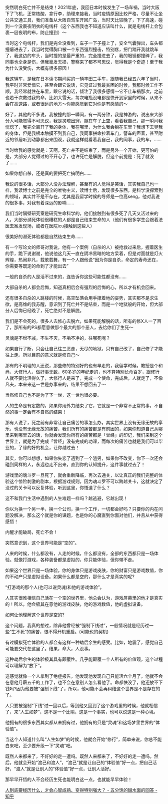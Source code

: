 突然明白死亡并不是结束！2021年底，我回日本时候发生了一场车祸，当时大阪下了飞机，正常核酸，拿行李，助理来接我，当时疫情原因比较严格，尽量不让坐公共交通工具，我们准备从大阪自驾车开回广岛，当时天比较晚了，下了高速，碰到一个没裹夜明衣的电线杆（这个东西我也不知道应该叫什么，就是电线杆上会包裹一层夜明的布，防止撞到）～

当时这个电线杆，我们是完全没看到，车子一下子撞上了，安全气囊弹出，车头都撞瘪进去了，我当时觉得胸口被一个东西强烈撞击，特别疼，把门踹开我就跳车了，我这边的车头，当时撞的是最严重的，完全撞进去了，我的眼镜都撞碎了，我同事也全身是伤，但我毫发无损，警察来了都不可思议，觉得我是个奇迹！至于我为什么没受伤，大概有很多原因！

我这辆车，是我在日本读书期间买的一辆丰田二手车，跟随我已经五六年了当时，我平时非常爱惜它，甚至会跟它说话，它见证过我最贫困的时候，我那时候工作不顺，我经常就住在车里，跟它说的话，倾注了我很多感情～它不止车祸那次，之前也若干次救过我的命，比如大雪天，每次电瓶没电都是快开到家里的时候，从来不会在高速路，或者很远的地方～你能感觉到它对你是有感情的～

好了，其他的不多说，我被撞的那一瞬间，有一两分钟，我是神游的，说出来大部分人可能觉得不可思议，我是灵魂出窍，飘在车子上空，看着我自己，那一瞬间我恍惚了，我完全离开了我的身体，我在哪里，为什么我会躺在车里？我想下去晃我的身体，但是我根本触摸不到我自己，我同事拼命拉着车门，警车的声音，甚至附近的邻居听到动静都出来围观，我就这样就看着我自己，我的同事，我的车，……

当时给我的感觉就是：天啊，死亡并不是结束了，而是另外一个开始，更可怕的是，大部分人觉得过的不开心了，也许死亡是解脱，但这个前提是：死了就没了……

如果你想自杀，还是真的要把死亡搞明白……

我说的很多话，大部分人没办法理解，甚至有的人觉得是笑话，其实我自己也一样，我读博士之前是完全的唯物主义，读博士后，发现很多东西，是科学没探索到的领域，其实并不是不存在，尤其是我留学时候的导师是一位高seng，他对我说的很多事，对我有着深远的影响……

我们当时隔壁研究室是研究生命科学的，他们接触到有很多死了几天又活过来的人，大部分濒死体验很糟糕的人都是自己结束生命的人（他们有很多学生会跟着法医去案发现场，或者在医院icu接触到这些人）

很美好的濒死体验都是自然结束生命……

有一个写论文的师哥对我说，他有一个案例（自杀的人）被抢救过来后，握着医生的手，跪下说谢谢，他说他这几天一直在阴冷黑暗的地方呆着，但是对面就是灯火辉煌，热闹非凡，载歌载舞，有一个人跟他说“因为你是自杀，命定的寿命还在，你需要等既定的命到了才能出去”

一般的自杀的人是活不过来的，连告诉你这些可能性都没有……

大部自杀的人都会后悔，知道真相后会有强烈的后悔的心，所以才有机会回来。

还有很多自杀的人跳楼的时候，高空坠落会用手撑着地的姿势，其实那不是求生欲，是高维的我苏醒，意识到了死亡并不是结束，而是一个地狱般的开始，但大部分人后悔已经晚了，死亡绝对不是解脱。

我们是不会死的，很多人去修心去脱六，如果死能解脱的话，所有的修X人一了百了，那所有的PS都愿意做那个最大的那个恶人，去给你们了生死～

灵魂是不增不减，不生不灭，不垢不净的，往哪死呢？

如果自行了断，只会让自己往三恶走，无尽的地狱，只有自己改了，自己修了才能往上走。所以目前的意义就是修自己～

那有的不明理的人还说，那些修的特别好的也有早走的，我留学时候，教授是个和尚，大修行人，做好事无数，60多岁的年纪走的，也不算特别长命百岁，跟修行人就不要比活得久了，大修行人是来了，完成一个使命，完成后，人就走了，不像凡夫，本来来这一世是办事来的，结果不想回去了～

当然修自己也不是为了下一世，这一世也很必要。

人的生命是有定数的，如果你用外力结束了它，它就是一个非常不正常的事，不自然的事一定会有不自然的结果！

那有人说了，死之前有非常让自己痛苦的事怎么办，其实世界上没有无缘无故的享乐，也没有无缘无故的痛苦，我们所有的痛苦都是有前因的，如果你知道自己从哪里来到哪里去的话，你就会发现你所有的痛苦都是「曾经」的印记，我们来到这个世界上，就是为了完成「曾经」没有完成的功课，而每次的痛苦也就是我们可以毕业的，了缘的好的机会，让你越过去！

其实，你可以想想，如果你失恋了遇到了一个渣男，如果你不改变，你下一次还会碰到同样的人，永远也走不出来，直到你的认知提升，这件事就过去了！

游戏里的魂斗罗一旦死了，就会重新降临，再次去通关，以让真正的我们完整的体验这个惊险刺激的剧本，根据游戏规则，因为魂斗罗不可以跨越关卡，这就决定了没过的关卡可以反复体验，听到这里，你悟道了什么？

这不和我门生活中遇到的人生难题一样吗？越逃避，它越出现！

你以为换一个另一半，换一个公司，换一个工作，一切都会好吗？只要你的内在问题没解决，那么这个就是你的课题，也是你的心魔直到你面对他们，并且从中获得感悟！

内醒才能破局，死亡不会！

突然意识到，这个世界可能是“空的”。

人来的时候，什么都没有，人走的时候，什么都没有，全部的东西都只是一场体验。就像打游戏，各种装备都是虚拟的，你只能体验，但你带不走。

如果这个世界只是一场体验，你的身体只是游戏皮肤，你的财富只是游戏数值，你的不动产只是虚拟设备。如果什么都是空的，那什么才是真实的呢?

“打游戏的那个人(也可以说灵魂)和他的游戏体验”。

人其实很难相信自己活在一个空的世界里，他总会认为，游戏屏幕里的他才是真实的！所以，他会极其在意他的游戏皮肤，他的游戏数值，他的虚拟设备。

如何让他理解这个世界是空的?

这个问题，我真的想过，除非他曾经被“强制下线过”，一般情况就是经历过一些“生不死”的痛苦，恨不得开机重启。(可能也的契机)

有过模拟死亡体验的人都会有这样一种劫后余生的感受。比如，地震了，感觉自己可能要交代在这里了。结果，命大，人没事。

这种劫后余生的体验极其具有颠覆性。几乎能颠覆一个人所有的价值观，这个过程可以理解为“放下”。

这感觉就像一个人拿到了绝症报告，他发现他发现自己只能活六个月了。他就不会在意他月薪五千的工作了，也不会在意别人怎么看他了。命都快没了，他还放不下钱吗?因为他要被“强制下线”了，所以，他可能不会再纠结这个世界是不是存在的了。

人只要被强制“下线”过一回以后，等到他又回到了这个游戏里的时候，他就相信了，来“人生如梦”，这不是一个比喻，这是一个事实，也可以说这是一种心境。

他拥有的很多东西其实都从未拥有过，他拥有的只是“灵魂”和这场梦里世界的“体验值”。

当这个人知道什么叫“人生如梦”的时候，他就会开始“修行”，简单来说，你总不能白来吧，至少要升级一下“灵魂”吧。

既然人来都来了，不好好的走一遭吗。既然人来都来了，不好好的走一遭吗。然后，他就会开始“渡己和渡人”，“渡己”就是让自己的“体验值”好一点，把自己活好，“渡人”就是让别人的“体验值”好一点，让别人活好。

那早早开悟的人不会经历生死也能明白这一点，也就能早早体验！

[人到底要经历什么，才会心智成熟、变得特别强大？ - 五分饱的甜水面的回答 - 知乎](
https://www.zhihu.com/question/665426382/answer/80971432534)

